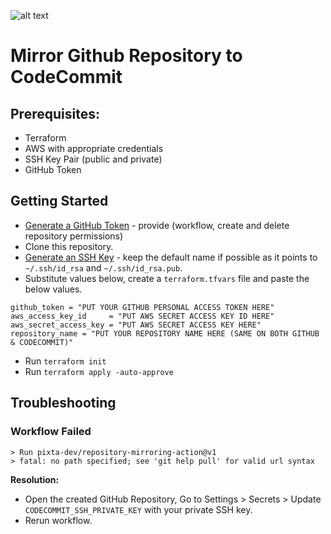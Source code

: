 ![alt text](https://miro.medium.com/max/610/1*UbBnAobfnF5yxHYKCC70Xg.png)

# Mirror Github Repository to CodeCommit

## Prerequisites:
- Terraform 
- AWS with appropriate credentials
- SSH Key Pair (public and private)
- GitHub Token

## Getting Started
- [Generate a GitHub Token](https://docs.github.com/en/github/authenticating-to-github/creating-a-personal-access-token) - provide (workflow, create and delete repository permissions)
- Clone this repository.
- [Generate an SSH Key](https://docs.gitlab.com/ee/ssh/#generate-an-ssh-key-pair) - keep the default name if possible as it points to `~/.ssh/id_rsa` and `~/.ssh/id_rsa.pub`.
- Substitute values below, create a `terraform.tfvars` file and paste the below values.

```
github_token = "PUT YOUR GITHUB PERSONAL ACCESS TOKEN HERE"
aws_access_key_id     = "PUT AWS SECRET ACCESS KEY ID HERE"
aws_secret_access_key = "PUT AWS SECRET ACCESS KEY HERE"
repository_name = "PUT YOUR REPOSITORY NAME HERE (SAME ON BOTH GITHUB & CODECOMMIT)"
```

- Run `terraform init`
- Run `terraform apply -auto-approve`

## Troubleshooting
### Workflow Failed
```
> Run pixta-dev/repository-mirroring-action@v1
> fatal: no path specified; see 'git help pull' for valid url syntax
```

__Resolution:__ 
- Open the created GitHub Repository, Go to Settings > Secrets > Update `CODECOMMIT_SSH_PRIVATE_KEY` with your private SSH key. 
- Rerun workflow.